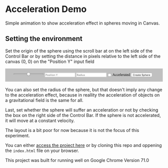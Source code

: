 # Acceleration Demo

Simple animation to show acceleration effect in spheres moving in Canvas.

## Setting the environment

Set the origin of the sphere using the scroll bar at on the left side of the Control Bar or by setting the distance in pixels relative to the left side of the canvas (0, 0) on the "Position Y" input field

![control-bar](./screenshots/control-bar.png)

You can also set the radius of the sphere, but that doesn't imply any change to the acceleration effect, because in reallity the acceleration of objects on a gravitational field is the same for all.

Last, set whether the sphere will suffer an acceleration or not by checking the box on the right side of the Control Bar. If the sphere is not accelerated, it will move at a constant velocity.

The layout is a bit poor for now because it is not the focus of this experiment.

You can either [access the project here](https://thebinaryfelix.github.io/acceleration-demo/) or by cloning this repo and oppening the `index.html` file on your browser.

This project was built for running well on Google Chrome Version 71.0